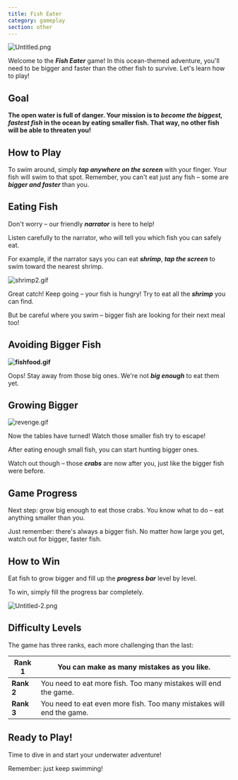 ```yaml
---
title: Fish Eater
category: gameplay
section: other
---
```

![Untitled.png](https://help.studycat.com/hc/article_attachments/34916165069849)

Welcome to the ***Fish Eater*** game! In this ocean-themed adventure, you'll need to be bigger and faster than the other fish to survive. Let's learn how to play!


## **Goal**

**The open water is full of danger. Your mission is to ***become the biggest, fastest fish*** in the ocean by eating smaller fish. That way, no other fish will be able to threaten you!**


## **How to Play**

To swim around, simply ***tap anywhere on the screen*** with your finger. Your fish will swim to that spot. Remember, you can't eat just any fish – some are ***bigger and faster*** than you.


## **Eating Fish**

Don't worry – our friendly ***narrator*** is here to help!

Listen carefully to the narrator, who will tell you which fish you can safely eat.

For example, if the narrator says you can eat ***shrimp***, ***tap the screen*** to swim toward the nearest shrimp.


![shrimp2.gif](https://help.studycat.com/hc/article_attachments/34916149686297)

Great catch! Keep going – your fish is hungry! Try to eat all the ***shrimp*** you can find.

But be careful where you swim – bigger fish are looking for their next meal too!


## **Avoiding Bigger Fish**

**![fishfood.gif](https://help.studycat.com/hc/article_attachments/34918253174937)**

Oops! Stay away from those big ones. We're not ***big enough*** to eat them yet.


## **Growing Bigger**

![revenge.gif](https://help.studycat.com/hc/article_attachments/34918253176345)

Now the tables have turned! Watch those smaller fish try to escape!

After eating enough small fish, you can start hunting bigger ones.

Watch out though – those ***crabs*** are now after you, just like the bigger fish were before.


## **Game Progress**

Next step: grow big enough to eat those crabs. You know what to do – eat anything smaller than you.

Just remember: there's always a bigger fish. No matter how large you get, watch out for bigger, faster fish.


## **How to Win**

Eat fish to grow bigger and fill up the ***progress bar*** level by level.

To win, simply fill the progress bar completely.


![Untitled-2.png](https://help.studycat.com/hc/article_attachments/34918234335641)


## **Difficulty Levels**

The game has three ranks, each more challenging than the last:


| **Rank 1** | You can make as many mistakes as you like. |
| --- | --- |
| **Rank 2** | You need to eat more fish. Too many mistakes will end the game. |
| **Rank 3** | You need to eat even more fish. Too many mistakes will end the game. |


## **Ready to Play!**

Time to dive in and start your underwater adventure!

Remember: just keep swimming!